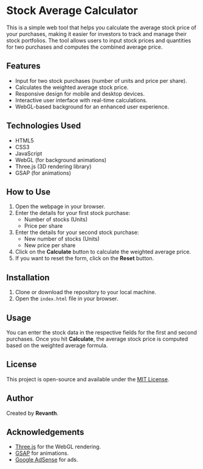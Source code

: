 # Stock Average Calculator

This is a simple web tool that helps you calculate the average stock price of your purchases, making it easier for investors to track and manage their stock portfolios. The tool allows users to input stock prices and quantities for two purchases and computes the combined average price.

## Features

- Input for two stock purchases (number of units and price per share).
- Calculates the weighted average stock price.
- Responsive design for mobile and desktop devices.
- Interactive user interface with real-time calculations.
- WebGL-based background for an enhanced user experience.

## Technologies Used

- HTML5
- CSS3
- JavaScript
- WebGL (for background animations)
- Three.js (3D rendering library)
- GSAP (for animations)

## How to Use

1. Open the webpage in your browser.
2. Enter the details for your first stock purchase:
   - Number of stocks (Units)
   - Price per share
3. Enter the details for your second stock purchase:
   - New number of stocks (Units)
   - New price per share
4. Click on the **Calculate** button to calculate the weighted average price.
5. If you want to reset the form, click on the **Reset** button.

## Installation

1. Clone or download the repository to your local machine.
2. Open the `index.html` file in your browser.

## Usage

You can enter the stock data in the respective fields for the first and second purchases. Once you hit **Calculate**, the average stock price is computed based on the weighted average formula.

## License

This project is open-source and available under the [MIT License](LICENSE).

## Author

Created by **Revanth**.

## Acknowledgements

- [Three.js](https://threejs.org/) for the WebGL rendering.
- [GSAP](https://greensock.com/gsap/) for animations.
- [Google AdSense](https://ads.google.com/) for ads.

